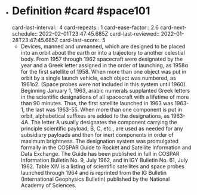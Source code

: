 - # Definition #card #space101
  card-last-interval:: 4
  card-repeats:: 1
  card-ease-factor:: 2.6
  card-next-schedule:: 2022-02-01T23:47:45.685Z
  card-last-reviewed:: 2022-01-28T23:47:45.685Z
  card-last-score:: 5
	- Devices, manned and unmanned, which are designed to be placed into an
	  orbit about the earth or into a trajectory to another celestial body.
	  From 1957 through 1962 spacecraft were designated by the year and a
	  Greek letter assigned in the order of launching, as 1958α for the first
	  satellite of 1958. When more than one object was put in orbit by a
	  single launch vehicle, each object was numbered, as 1961o2. (Space
	  probes were not included in this system until 1960). Beginning January
	  1, 1963, arabic numerals supplanted Greek letters in the scientific
	  designations of all spacecraft with a lifetime of more than 90 minutes.
	  Thus, the first satellite launched in 1963 was 1963-1, the last was
	  1963-55. When more than one component is put in orbit, alphabetical
	  suffixes are added to the designations, as 1963-4A. The letter A usually
	  designates the component carrying the principle scientific payload; B,
	  C, etc., are used as needed for any subsidiary payloads and then for
	  inert components in order of maximum brightness. The designation system
	  was promulgated formally in the COSPAR Guide to Rocket and Satellite
	  Information and Data Exchange. The Guide has been published in full in
	  COSPAR Information Bulletin No. 9, July 1962, and in IGY Bulletin No.
	  61, July 1962. Table XIV is a listing of scientific satellites and space
	  probes launched through 1964 and is reprinted from the IG Bulletin
	  (International Geophysics Bulletin) published by the National Academy of
	  Sciences.